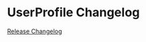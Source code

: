 # UserProfile Changelog

[Release Changelog](https://github.com/spryker-demo/user-profile/releases)
